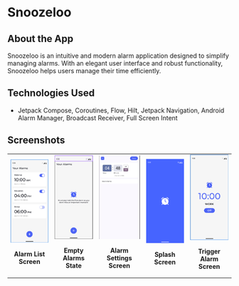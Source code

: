# Snoozeloo
## **About the App**
Snoozeloo is an intuitive and modern alarm application designed to simplify managing alarms. With an elegant user interface and robust functionality, Snoozeloo helps users manage their time efficiently.

## **Technologies Used**
- Jetpack Compose, Coroutines, Flow, Hilt, Jetpack Navigation, Android Alarm Manager, Broadcast Receiver, Full Screen Intent


## **Screenshots**
<table>
  <tr>
    <td style="text-align: center;">
      <img src="images/alarmsList.png" alt="Image 1" width="150"><br>
      <p><b>Alarm List Screen</b></p>
    </td>
    <td style="text-align: center;">
      <img src="images/emptyAlarms.png" alt="Image 2" width="150"><br>
      <p><b>Empty Alarms State</b></p>
    </td>
    <td style="text-align: center;">
      <img src="images/createAlarm.png" alt="Image 3" width="150"><br>
      <p><b>Alarm Settings Screen</b></p>
    </td>
    <td style="text-align: center;">
      <img src="images/splash.png" alt="Image 4" width="150"><br>
      <p><b>Splash Screen</b></p>
    </td>
    <td style="text-align: center;">
      <img src="images/trigger.png" alt="Image 5" width="150"><br>
      <p><b>Trigger Alarm Screen</b></p>
    </td>
  </tr>
</table>

